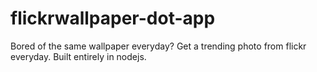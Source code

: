 # flickrwallpaper-dot-app
Bored of the same wallpaper everyday? Get a trending photo from flickr everyday. Built entirely in nodejs.
